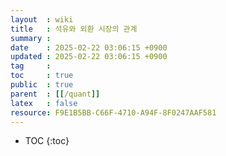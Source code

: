 ```yaml
---
layout  : wiki
title   : 석유와 외환 시장의 관계
summary : 
date    : 2025-02-22 03:06:15 +0900
updated : 2025-02-22 03:06:15 +0900
tag     : 
toc     : true
public  : true
parent  : [[/quant]]
latex   : false
resource: F9E1B5BB-C66F-4710-A94F-8F0247AAF581
---
```

* TOC
{:toc}

#  
